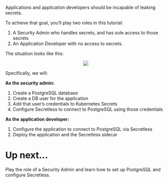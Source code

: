 Applications and application developers should be incapable of leaking secrets.

To achieve that goal, you’ll play two roles in this tutorial:

1. A Security Admin who handles secrets, and has sole access to those secrets
2. An Application Developer with no access to secrets.

The situation looks like this:

<p align="center">
  <img src="https://secretless.io/img/secretless_overview.jpg">
</p>

Specifically, we will:

**As the security admin:**

1. Create a PostgreSQL database
2. Create a DB user for the application
3. Add that user’s credentials to Kubernetes Secrets
4. Configure Secretless to connect to PostgreSQL using those credentials

**As the application developer:**

1. Configure the application to connect to PostgreSQL via Secretless
2. Deploy the application and the Secretless sidecar

# Up next...
Play the role of a Security Admin and learn how to set up PostgreSQL and configure Secretless.

